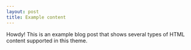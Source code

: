 ```yaml
---
layout: post
title: Example content
---
```



<div class="message">
  Howdy! This is an example blog post that shows several types of HTML content supported in this theme.
</div>


